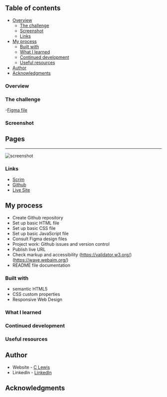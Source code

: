 
 ## Table of contents

- [Overview](#overview)
  - [The challenge](#the-challenge)
  - [Screenshot](#screenshot)
  - [Links](#links)
- [My process](#my-process)
  - [Built with](#built-with)
  - [What I learned](#what-i-learned)
  - [Continued development](#continued-development)
  - [Useful resources](#useful-resources)
- [Author](#author)
- [Acknowledgments](#acknowledgments)


### Overview


### The challenge
-[Figma file](#)

 ### Screenshot

<h2>Pages</h2>
<hr>

![screenshot](#)

### Links

- [Scrim](#)
- [Github](#)
- [Live Site](#)

## My process

- Create Github repository
- Set up basic HTML file 
- Set up basic CSS file
- Set up basic JavaScript file
- Consult Figma design files
- Project work: Github issues and version control
- Publish live URL
- Check markup and accessibility
(https://validator.w3.org/)
(https://wave.webaim.org/)
- README file documentation

### Built with

- semantic HTML5
- CSS custom properties
- Responsive Web Design

### What I learned


### Continued development


### Useful resources


## Author

- Website - [C Lewis](https://www.clewisdev.com)
- LinkedIn - [LinkedIn](https://www.linkedin.com/in/clewisdev/)


## Acknowledgments





